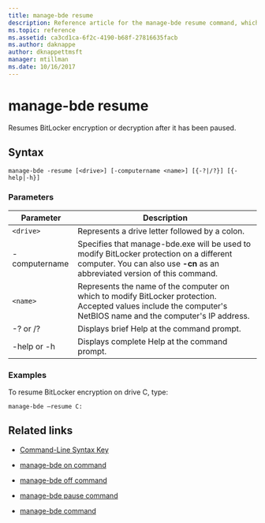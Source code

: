 ```yaml
---
title: manage-bde resume
description: Reference article for the manage-bde resume command, which resumes BitLocker encryption or decryption after it has been paused.
ms.topic: reference
ms.assetid: ca3cd1ca-6f2c-4190-b68f-27816635facb
ms.author: daknappe
author: dknappettmsft
manager: mtillman
ms.date: 10/16/2017
---
```


# manage-bde resume

Resumes BitLocker encryption or decryption after it has been paused.

## Syntax

```
manage-bde -resume [<drive>] [-computername <name>] [{-?|/?}] [{-help|-h}]
```

### Parameters

| Parameter | Description |
| --------- | ----------- |
| `<drive>` | Represents a drive letter followed by a colon. |
| -computername | Specifies that manage-bde.exe will be used to modify BitLocker protection on a different computer. You can also use **-cn** as an abbreviated version of this command. |
| `<name>` | Represents the name of the computer on which to modify BitLocker protection. Accepted values include the computer's NetBIOS name and the computer's IP address. |
| -? or /? | Displays brief Help at the command prompt. |
| -help or -h | Displays complete Help at the command prompt. |

### Examples

To resume BitLocker encryption on drive C, type:

```
manage-bde –resume C:
```

## Related links

- [Command-Line Syntax Key](command-line-syntax-key.md)

- [manage-bde on command](manage-bde-on.md)

- [manage-bde off command](manage-bde-off.md)

- [manage-bde pause command](manage-bde-pause.md)

- [manage-bde command](manage-bde.md)
